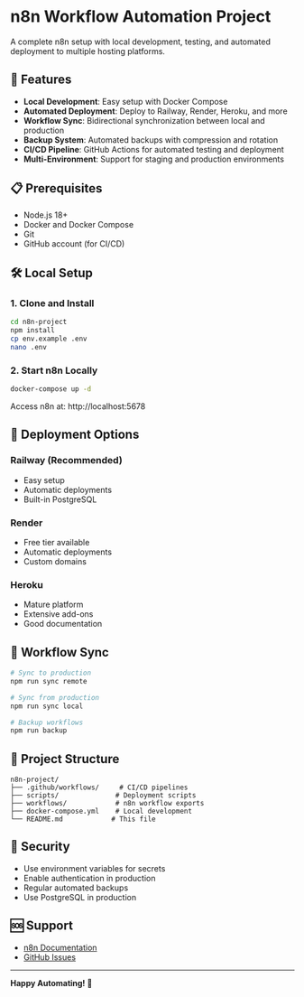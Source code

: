 # n8n Workflow Automation Project

A complete n8n setup with local development, testing, and automated deployment to multiple hosting platforms.

## 🚀 Features

- **Local Development**: Easy setup with Docker Compose
- **Automated Deployment**: Deploy to Railway, Render, Heroku, and more
- **Workflow Sync**: Bidirectional synchronization between local and production
- **Backup System**: Automated backups with compression and rotation
- **CI/CD Pipeline**: GitHub Actions for automated testing and deployment
- **Multi-Environment**: Support for staging and production environments

## 📋 Prerequisites

- Node.js 18+ 
- Docker and Docker Compose
- Git
- GitHub account (for CI/CD)

## 🛠️ Local Setup

### 1. Clone and Install

```bash
cd n8n-project
npm install
cp env.example .env
nano .env
```

### 2. Start n8n Locally

```bash
docker-compose up -d
```

Access n8n at: http://localhost:5678

## 🚀 Deployment Options

### Railway (Recommended)
- Easy setup
- Automatic deployments
- Built-in PostgreSQL

### Render
- Free tier available
- Automatic deployments
- Custom domains

### Heroku
- Mature platform
- Extensive add-ons
- Good documentation

## 🔄 Workflow Sync

```bash
# Sync to production
npm run sync remote

# Sync from production
npm run sync local

# Backup workflows
npm run backup
```

## 📁 Project Structure

```
n8n-project/
├── .github/workflows/     # CI/CD pipelines
├── scripts/              # Deployment scripts
├── workflows/            # n8n workflow exports
├── docker-compose.yml    # Local development
└── README.md            # This file
```

## 🔐 Security

- Use environment variables for secrets
- Enable authentication in production
- Regular automated backups
- Use PostgreSQL in production

## 🆘 Support

- [n8n Documentation](https://docs.n8n.io/)
- [GitHub Issues](https://github.com/your-repo/issues)

---

**Happy Automating! 🎉** 
 